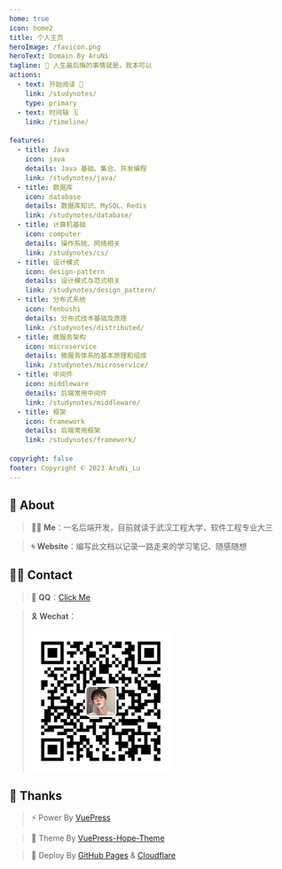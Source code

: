```yaml
---
home: true
icon: home2
title: 个人主页
heroImage: /favicon.png
heroText: Domain By AruNi
tagline: 🌱 人生最后悔的事情就是，我本可以
actions:
  - text: 开始阅读 🎉
    link: /studynotes/
    type: primary
  - text: 时间轴 🗓️
    link: /timeline/

features:
  - title: Java
    icon: java
    details: Java 基础、集合、并发编程
    link: /studynotes/java/
  - title: 数据库
    icon: database
    details: 数据库知识、MySQL、Redis
    link: /studynotes/database/
  - title: 计算机基础
    icon: computer
    details: 操作系统、网络相关
    link: /studynotes/cs/
  - title: 设计模式
    icon: design-pattern
    details: 设计模式与范式相关
    link: /studynotes/design_pattern/
  - title: 分布式系统
    icon: fenbushi
    details: 分布式技术基础及原理
    link: /studynotes/distributed/
  - title: 微服务架构
    icon: microservice
    details: 微服务体系的基本原理和组成
    link: /studynotes/microservice/
  - title: 中间件
    icon: middleware
    details: 后端常用中间件
    link: /studynotes/middleware/
  - title: 框架
    icon: framework
    details: 后端常用框架
    link: /studynotes/framework/

copyright: false
footer: Copyright © 2023 AruNi_Lu
---
```


## 📣 About
> 👦🏻 **Me**：一名后端开发，目前就读于武汉工程大学，软件工程专业大三

> 🌀 **Website**：编写此文档以记录一路走来的学习笔记、随感随想

## 👋🏻 Contact
> 🐧 **QQ**：<a href="tencent://AddContact/?fromId=50&fromSubId=1&subcmd=all&uin=1298911600">Click Me</a>

> 🎗️ **Wechat**：
> 
> ![wx](/wx.jpg)

## 🌈 Thanks
> ⚡ Power By <a href="https://v2.vuepress.vuejs.org/zh/" target="_blank">VuePress</a>

> 🎨 Theme By <a href="https://theme-hope.vuejs.press/zh/" target="_blank">VuePress-Hope-Theme</a>

> 🚀 Deploy By <a href="https://pages.github.com/" target="_blank">GitHub Pages</a> & <a href="https://www.cloudflare-cn.com/" target="_blank">Cloudflare</a>

